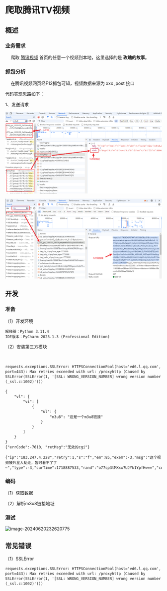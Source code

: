 # 爬取腾讯TV视频

## 概述

### 业务需求

​	　爬取 [腾讯视频](https://v.qq.com/) 首页的任意一个视频到本地，这里选择的是 **玫瑰的故事**。

### 抓包分析

​	　在腾讯视频网页经F12抓包可知，视频数据来源为 xxx ,post 接口

代码实现思路如下：

1、发送请求

![image-20240620233613394](.\images\爬取腾讯TV视频_02.png)



![image-20240620221807539](.\images\爬取腾讯TV视频_01.png)

## 开发

### 准备

（1）开发环境

```
解释器：Python 3.11.4
IDE版本：PyCharm 2023.1.3 (Professional Edition)
```



（2）安装第三方模块



```


requests.exceptions.SSLError: HTTPSConnectionPool(host='vd6.l.qq.com', port=443): Max retries exceeded with url: /proxyhttp (Caused by SSLError(SSLError(1, '[SSL: WRONG_VERSION_NUMBER] wrong version number (_ssl.c:1002)')))

{
    "vl": {
        "vi": [
            {
                "ul": {
                    "m3u8": "这是一个m3u8链接"
                }
            }
        ]
    }
}
{"errCode":-7610, "retMsg":"无效的cgi"}

{"ip":"183.247.4.228","retry":1,"s":"f","em":85,"exem":-3,"msg":"这个视频被外星人劫走，暂时看不了了~","type":-3,"curTime":1718887533,"rand":"o77cp3tMXxx7UJYk1YpfHw==","code":"85.-3"}
```



### 编码

（1）获取数据

（2）解析m3u8链接地址



### 测试

![image-20240620232620775](D:\codehub\shooter\docs\develop\python\data\images\image-20240620232620775.png)

## 常见错误

（1）SSLError

```
requests.exceptions.SSLError: HTTPSConnectionPool(host='vd6.l.qq.com', port=443): Max retries exceeded with url: /proxyhttp (Caused by SSLError(SSLError(1, '[SSL: WRONG_VERSION_NUMBER] wrong version number (_ssl.c:1002)')))
```


